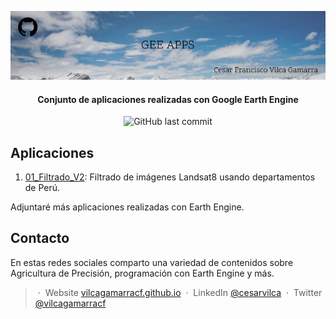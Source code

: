 <p align='center'>
   <img src="GEE_Apps.jpg" alt="GEE Apps Cover"/>
</p>

<h4 align="center"> Conjunto de aplicaciones realizadas con Google Earth Engine </h4>

<p align='center'>
   <img src="https://img.shields.io/github/last-commit/vilcagamarracf/GEE_Apps?style=flat-square" alt="GitHub last commit"/>
</p>

## Aplicaciones
1. [01_Filtrado_V2](https://cesarvilca.users.earthengine.app/view/filtradov2): Filtrado de imágenes Landsat8 usando departamentos de Perú.

Adjuntaré más aplicaciones realizadas con Earth Engine.

## Contacto
En estas redes sociales comparto una variedad de contenidos sobre Agricultura de Precisión, programación con Earth Engine y más.

> &nbsp;&middot;&nbsp; Website [vilcagamarracf.github.io](https://vilcagamarracf.github.io/) &nbsp;&middot;&nbsp;
> LinkedIn [@cesarvilca](https://www.linkedin.com/in/cesarvilca/) &nbsp;&middot;&nbsp;
> Twitter [@vilcagamarracf](https://twitter.com/vilcagamarracf)
